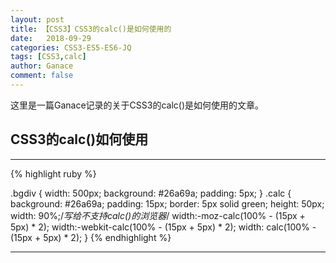 ```yaml
---
layout: post
title: 【CSS3】CSS3的calc()是如何使用的
date:   2018-09-29
categories: CSS3-ES5-ES6-JQ
tags: [CSS3,calc]
author: Ganace
comment: false
---
```


这里是一篇Ganace记录的关于CSS3的calc()是如何使用的文章。



## CSS3的calc()如何使用

---

{% highlight ruby %}

.bgdiv {
	width: 500px;
	background: #26a69a;
	padding: 5px;
}
.calc {
	background:  #26a69a;
	padding: 15px;
	border: 5px solid green;
	height: 50px;
	width: 90%;/*写给不支持calc()的浏览器*/
	width:-moz-calc(100% - (15px + 5px) * 2);
	width:-webkit-calc(100% - (15px + 5px) * 2);
	width: calc(100% - (15px + 5px) * 2);
}
{% endhighlight %}

---

